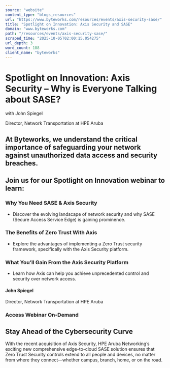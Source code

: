 ```yaml
---
source: "website"
content_type: "blogs_resources"
url: "https://www.byteworks.com/resources/events/axis-security-sase/"
title: "Spotlight on Innovation: Axis Security and SASE"
domain: "www.byteworks.com"
path: "/resources/events/axis-security-sase/"
scraped_time: "2025-10-05T02:00:15.054275"
url_depth: 3
word_count: 188
client_name: "byteworks"
---
```


# Spotlight on Innovation: Axis Security – Why is Everyone Talking about SASE?

with John Spiegel

Director, Network Transportation at HPE Aruba

## At Byteworks, we understand the critical importance of safeguarding your network against unauthorized data access and security breaches.

## Join us for our Spotlight on Innovation webinar to learn:

### Why You Need SASE & Axis Security

* Discover the evolving landscape of network security and why SASE (Secure Access Service Edge) is gaining prominence.

### The Benefits of Zero Trust With Axis

* Explore the advantages of implementing a Zero Trust security framework, specifically with the Axis Security platform.

### What You’ll Gain From the Axis Security Platform

* Learn how Axis can help you achieve unprecedented control and security over network access.

#### John Spiegel

Director, Network Transportation at HPE Aruba

### Access Webinar On-Demand

## Stay Ahead of the Cybersecurity Curve

With the recent acquisition of Axis Security, HPE Aruba Networking’s exciting new comprehensive edge-to-cloud SASE solution ensures that Zero Trust Security controls extend to all people and devices, no matter from where they connect—whether campus, branch, home, or on the road.